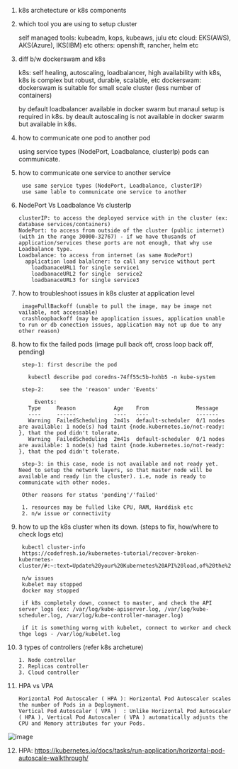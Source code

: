 
1. k8s archetecture or k8s components

2. which tool you are using to setup cluster

	self managed tools: kubeadm, kops, kubeaws, julu etc
	cloud: EKS(AWS), AKS(Azure), IKS(IBM) etc
	others: openshift, rancher, helm etc
  
3. diff b/w dockerswam and k8s

	k8s: self healing, autoscaling, loadbalancer, high availability with k8s, k8s is complex but robust, durable, scalable, etc
	dockerswam: dockerswam is suitable for small scale cluster (less number of containers)
	
	by default loadbalancer available in docker swarm but manaul setup is required in k8s.
	by deault autoscaling is not available in docker swarm but available in k8s.

4. how to communicate one pod to another pod

   using service types (NodePort, Loadbalance, clusterIp) pods can communicate.
   
5. how to communicate one service to another service

    	use same service types (NodePort, Loadbalance, clusterIP)
	    use same lable to communicate one service to another
      
6. 	NodePort Vs Loadbalance Vs clusterIp

        clusterIP: to access the deployed service with in the cluster (ex: database services/containers)
        NodePort: to access from outside of the cluster (public internet) (with in the range 30000-32767) - if we have thusands of application/services these ports are not enough, that why use Loadbalance type.
        Loadbalance: to access from internet (as same NodePort)
          application load balalcner: to call any service without port
            loadbanaceURL1 for single service1
            loadbanaceURL2 for single  service2
            loadbanaceURL3 for single service3
 
7. how to troubleshoot issues in k8s cluster at application level

        imagePullBackoff (unable to pull the image, may be image not vailable, not accessable)
        crashloopbackoff (may be apoplication issues, application unable to run or db conection issues, application may not up due to any other reason)

8. how to fix the failed pods (image pull back off, cross loop back off, pending)

        step-1: first describe the pod

          kubectl describe pod coredns-74ff55c5b-hxhb5 -n kube-system

        step-2: 	see the 'reason' under 'Events'

            Events:
          Type     Reason            Age    From               Message
          ----     ------            ----   ----               -------
          Warning  FailedScheduling  2m41s  default-scheduler  0/1 nodes are available: 1 node(s) had taint {node.kubernetes.io/not-ready: }, that the pod didn't tolerate.
          Warning  FailedScheduling  2m41s  default-scheduler  0/1 nodes are available: 1 node(s) had taint {node.kubernetes.io/not-ready: }, that the pod didn't tolerate.

        step-3: in this case, node is not available and not ready yet. Need to setup the network layers, so that master node will be available and ready (in the cluster). i.e, node is ready to communicate with other nodes.

        Other reasons for status 'pending'/'failed' 

        1. resources may be fulled like CPU, RAM, Harddisk etc
        2. n/w issue or connectivity

9. how to up the k8s cluster when its down. (steps to fix, how/where to check logs etc)

        kubectl cluster-info
        https://codefresh.io/kubernetes-tutorial/recover-broken-kubernetes-cluster/#:~:text=Update%20your%20Kubernetes%20API%20load,of%20the%20new%20master%20node.&text=HA%20Recovery%20Steps-,If%20Kubernetes%20was%20not%20running%20in%20HA%20mode%20and%20the,the%20cluster%20will%20be%20down

        n/w issues
        kubelet may stopped
        docker may stopped

        if k8s completely down, connect to master, and check the API server logs (ex: /var/log/kube-apiserver.log, /var/log/kube-scheduler.log, /var/log/kube-controller-manager.log)

        if it is something worng with kubelet, connect to worker and check thge logs - /var/log/kubelet.log

10. 3 types of controllers (refer k8s archeture)

        1. Node controller
        2. Replicas controller
        3. Cloud controller

11. HPA vs VPA
	     
     	Horizontal Pod Autoscaler ( HPA ): Horizontal Pod Autoscaler scales the number of Pods in a Deployment.
     	Vertical Pod Autoscaler ( VPA )  : Unlike Horizontal Pod Autoscaler ( HPA ), Vertical Pod Autoscaler ( VPA ) automatically adjusts the CPU and Memory attributes for your Pods.
	
	
![image](https://user-images.githubusercontent.com/24622526/123553032-b95edc00-d796-11eb-8cc6-e1988e1492ce.png)


12. HPA: https://kubernetes.io/docs/tasks/run-application/horizontal-pod-autoscale-walkthrough/
